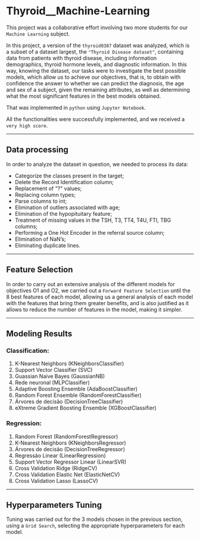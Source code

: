 # Thyroid__Machine-Learning

This project was a collaborative effort involving two more students for our ```Machine Learning``` subject.

In this project, a version of the ```thyroid0387``` dataset was analyzed, which is a subset of a dataset largest, the ```"Thyroid Disease dataset"```, containing data from patients with thyroid disease, including information demographics, thyroid hormone levels, and diagnostic information.
In this way, knowing the dataset, our tasks were to investigate the best possible models, which allow us to achieve our objectives, that is, to obtain with confidence the answer to whether we can predict the diagnosis, the age and sex of a subject, given the remaining attributes, as well as determining what the most significant features in the best models obtained.

That was implemented in ```python``` using ```Jupyter Notebook```.

All the functionalities were successfully implemented, and we received a ```very high score```.

---
## Data processing

In order to analyze the dataset in question, we needed to process its data:

- Categorize the classes present in the target;
- Delete the Record Identification column;
- Replacement of "?" values;
- Replacing column types;
- Parse columns to int;
- Elimination of outliers associated with age;
- Elimination of the hypopituitary feature;
- Treatment of missing values ​​in the TSH, T3, TT4, T4U, FTI, TBG columns;
- Performing a One Hot Encoder in the referral source column;
- Elimination of NaN’s;
- Eliminating duplicate lines.

---
## Feature Selection

In order to carry out an extensive analysis of the different models for objectives O1 and O2, we carried out a ```Forward Feature Selection``` until the 8 best features of each model,  allowing us a general analysis of each model with the features that bring them greater benefits, and is also justified as it allows to reduce the number of features in the model, making it simpler.

---
## Modeling Results

### Classification:
1. K-Nearest Neighbors (KNeighborsClassifier)
2. Support Vector Classifier (SVC)
3. Guassian Naive Bayes (GaussianNB)
4. Rede neuronal (MLPClassifier)
5. Adaptive Boosting Ensemble (AdaBoostClassifier)
6. Random Forest Ensemble (RandomForestClassifier)
7. Árvores de decisão (DecisionTreeClassifier)
8. eXtreme Gradient Boosting Ensemble (XGBoostClassifier)

### Regression:
1. Random Forest (RandomForestRegressor)
2. K-Nearest Neighbors (KNeighborsRegressor)
3. Árvores de decisão (DecisionTreeRegressor)
4. Regressão Linear (LinearRegression)
5. Support Vector Regressor Linear (LinearSVR)
6. Cross Validation Ridge (RidgeCV)
7. Cross Validation Elastic Net (ElasticNetCV)
8. Cross Validation Lasso (LassoCV)

---
## Hyperparameters Tuning

Tuning was carried out for the 3 models chosen in the previous section, using a ```Grid Search```, selecting the appropriate hyperparameters for each model.
